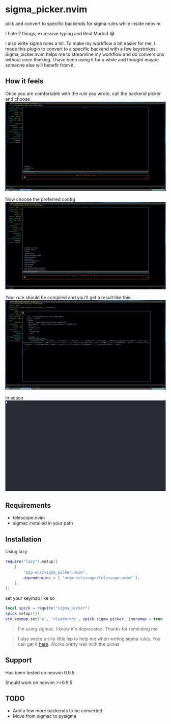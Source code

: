 # sigma_picker.nvim
pick and convert to specific backends for sigma rules while inside neovim

I hate 2 things; excessive typing and Real Madrid :joy:

I also write sigma rules a lot. To make my workflow a bit easier for me, I made this plugin to convert to a specific backend with a few keystrokes.
Sigma_picker.nvim helps me to streamline my workflow and do conversions without even thinking. I have been using it for a while and thought maybe
someone else will benefit from it.

## How it feels
Once you are comfortable with the rule you wrote, call the backend picker and choose
![choose backend](pick-backend.png)


Now choose the preferred config
![choose config](pick-config.png)


Your rule should be compiled and you'll get a result like this:
![generated rule](result.png)


In action
![usage](live.gif)

## Requirements
- telescope.nvim
- sigmac installed in your path

## Installation
Using lazy

```lua
require("lazy").setup({
    {
        "pop-ecx/sigma_picker.nvim",
        dependencies = { "nvim-telescope/telescope.nvim" },
    },
})
```

set your keymap like so 

```lua
local spick = require("sigma_picker")
spick.setup({})
vim.keymap.set('n', '<leader>dz', spick.sigma_picker, {noremap = true , silent = true})
```

> I'm using sigmac. I know it's deprecated. Thanks for reminding me

> I also wrote a silly little lsp to help me when writing sigma rules. You can get it [here](https://github.com/pop-ecx/sigma-ls.git). Works pretty well with the picker

## Support
Has been tested on neovim 0.9.5.

Should work on neovim >=0.9.5

## TODO
- Add a few more backends to be converted
- Move from sigmac to pysigma

